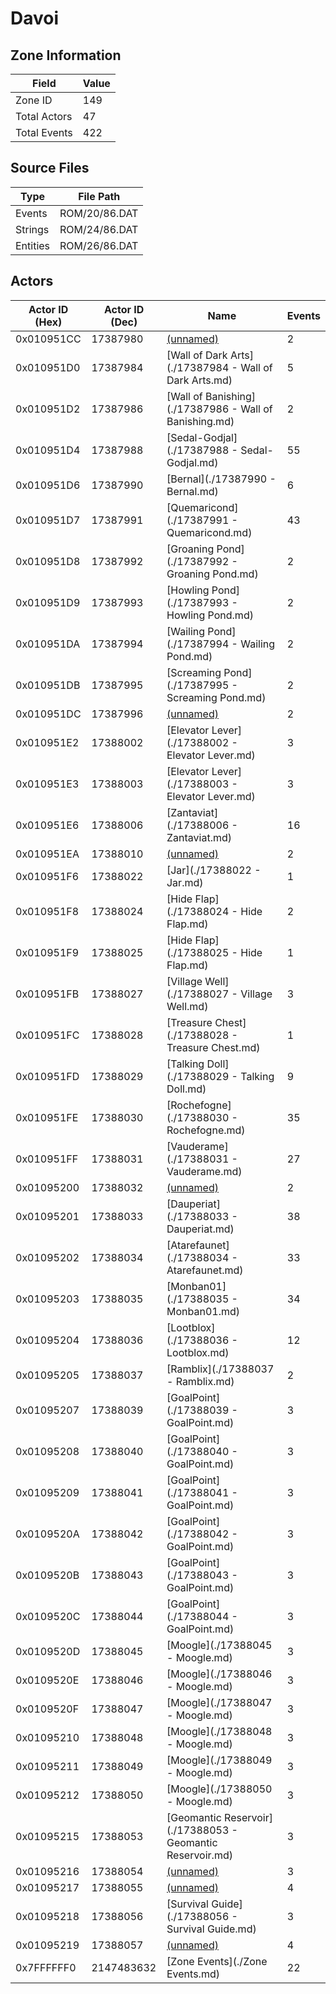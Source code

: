 # Davoi

## Zone Information

| Field        |   Value |
|--------------|---------|
| Zone ID      |     149 |
| Total Actors |      47 |
| Total Events |     422 |

## Source Files

| Type     | File Path     |
|----------|---------------|
| Events   | ROM/20/86.DAT |
| Strings  | ROM/24/86.DAT |
| Entities | ROM/26/86.DAT |

## Actors

| Actor ID (Hex)   |   Actor ID (Dec) | Name                                                       |   Events |
|------------------|------------------|------------------------------------------------------------|----------|
| 0x010951CC       |         17387980 | [(unnamed)](./17387980.md)                                 |        2 |
| 0x010951D0       |         17387984 | [Wall of Dark Arts](./17387984 - Wall of Dark Arts.md)     |        5 |
| 0x010951D2       |         17387986 | [Wall of Banishing](./17387986 - Wall of Banishing.md)     |        2 |
| 0x010951D4       |         17387988 | [Sedal-Godjal](./17387988 - Sedal-Godjal.md)               |       55 |
| 0x010951D6       |         17387990 | [Bernal](./17387990 - Bernal.md)                           |        6 |
| 0x010951D7       |         17387991 | [Quemaricond](./17387991 - Quemaricond.md)                 |       43 |
| 0x010951D8       |         17387992 | [Groaning Pond](./17387992 - Groaning Pond.md)             |        2 |
| 0x010951D9       |         17387993 | [Howling Pond](./17387993 - Howling Pond.md)               |        2 |
| 0x010951DA       |         17387994 | [Wailing Pond](./17387994 - Wailing Pond.md)               |        2 |
| 0x010951DB       |         17387995 | [Screaming Pond](./17387995 - Screaming Pond.md)           |        2 |
| 0x010951DC       |         17387996 | [(unnamed)](./17387996.md)                                 |        2 |
| 0x010951E2       |         17388002 | [Elevator Lever](./17388002 - Elevator Lever.md)           |        3 |
| 0x010951E3       |         17388003 | [Elevator Lever](./17388003 - Elevator Lever.md)           |        3 |
| 0x010951E6       |         17388006 | [Zantaviat](./17388006 - Zantaviat.md)                     |       16 |
| 0x010951EA       |         17388010 | [(unnamed)](./17388010.md)                                 |        2 |
| 0x010951F6       |         17388022 | [Jar](./17388022 - Jar.md)                                 |        1 |
| 0x010951F8       |         17388024 | [Hide Flap](./17388024 - Hide Flap.md)                     |        2 |
| 0x010951F9       |         17388025 | [Hide Flap](./17388025 - Hide Flap.md)                     |        1 |
| 0x010951FB       |         17388027 | [Village Well](./17388027 - Village Well.md)               |        3 |
| 0x010951FC       |         17388028 | [Treasure Chest](./17388028 - Treasure Chest.md)           |        1 |
| 0x010951FD       |         17388029 | [Talking Doll](./17388029 - Talking Doll.md)               |        9 |
| 0x010951FE       |         17388030 | [Rochefogne](./17388030 - Rochefogne.md)                   |       35 |
| 0x010951FF       |         17388031 | [Vauderame](./17388031 - Vauderame.md)                     |       27 |
| 0x01095200       |         17388032 | [(unnamed)](./17388032.md)                                 |        2 |
| 0x01095201       |         17388033 | [Dauperiat](./17388033 - Dauperiat.md)                     |       38 |
| 0x01095202       |         17388034 | [Atarefaunet](./17388034 - Atarefaunet.md)                 |       33 |
| 0x01095203       |         17388035 | [Monban01](./17388035 - Monban01.md)                       |       34 |
| 0x01095204       |         17388036 | [Lootblox](./17388036 - Lootblox.md)                       |       12 |
| 0x01095205       |         17388037 | [Ramblix](./17388037 - Ramblix.md)                         |        2 |
| 0x01095207       |         17388039 | [GoalPoint](./17388039 - GoalPoint.md)                     |        3 |
| 0x01095208       |         17388040 | [GoalPoint](./17388040 - GoalPoint.md)                     |        3 |
| 0x01095209       |         17388041 | [GoalPoint](./17388041 - GoalPoint.md)                     |        3 |
| 0x0109520A       |         17388042 | [GoalPoint](./17388042 - GoalPoint.md)                     |        3 |
| 0x0109520B       |         17388043 | [GoalPoint](./17388043 - GoalPoint.md)                     |        3 |
| 0x0109520C       |         17388044 | [GoalPoint](./17388044 - GoalPoint.md)                     |        3 |
| 0x0109520D       |         17388045 | [Moogle](./17388045 - Moogle.md)                           |        3 |
| 0x0109520E       |         17388046 | [Moogle](./17388046 - Moogle.md)                           |        3 |
| 0x0109520F       |         17388047 | [Moogle](./17388047 - Moogle.md)                           |        3 |
| 0x01095210       |         17388048 | [Moogle](./17388048 - Moogle.md)                           |        3 |
| 0x01095211       |         17388049 | [Moogle](./17388049 - Moogle.md)                           |        3 |
| 0x01095212       |         17388050 | [Moogle](./17388050 - Moogle.md)                           |        3 |
| 0x01095215       |         17388053 | [Geomantic Reservoir](./17388053 - Geomantic Reservoir.md) |        3 |
| 0x01095216       |         17388054 | [(unnamed)](./17388054.md)                                 |        3 |
| 0x01095217       |         17388055 | [(unnamed)](./17388055.md)                                 |        4 |
| 0x01095218       |         17388056 | [Survival Guide](./17388056 - Survival Guide.md)           |        3 |
| 0x01095219       |         17388057 | [(unnamed)](./17388057.md)                                 |        4 |
| 0x7FFFFFF0       |       2147483632 | [Zone Events](./Zone Events.md)                            |       22 |